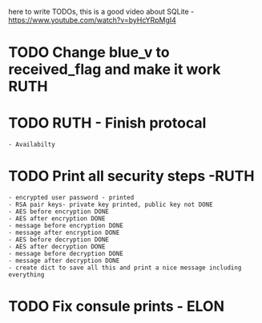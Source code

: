 here to write TODOs,
this is a good video about SQLite - https://www.youtube.com/watch?v=byHcYRpMgI4

# TODO Change blue_v to received_flag and make it work RUTH
# TODO RUTH - Finish protocal 
    - Availabilty
# TODO Print all security steps -RUTH
    - encrypted user password - printed
    - RSA pair keys- private key printed, public key not DONE
    - AES before encryption DONE
    - AES after encryption DONE
    - message before encryption DONE
    - message after encryption DONE
    - AES before decryption DONE
    - AES after decryption DONE
    - message before decryption DONE
    - message after decryption DONE
    - create dict to save all this and print a nice message including everything
# TODO Fix consule prints - ELON



